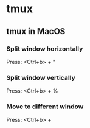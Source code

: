 # tmux

## tmux in MacOS
### Split window horizontally
Press: <Ctrl+b> + "

### Split window vertically
Press: <Ctrl+b> + %

### Move to different window
Press: <Ctrl+b> + <direction key>
